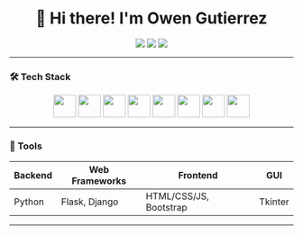 <h1 align="center">👋 Hi there! I'm Owen Gutierrez</h1>

<p align="center">
  <a href="https://github.com/CuzyC"><img src="https://img.shields.io/badge/GitHub-100000?style=flat&logo=github&logoColor=white"/></a>
  <a href="https://linkedin.com/in/owen-gutierrez-855567328"><img src="https://img.shields.io/badge/LinkedIn-0077B5?style=flat&logo=linkedin&logoColor=white"/></a>
  <a href="mailto:owga.gutierrez@gmail.com"><img src="https://img.shields.io/badge/Gmail-D14836?style=flat&logo=gmail&logoColor=white"/></a>
</p>

---

### 🛠 Tech Stack

<p align="center">
  <!-- Languages -->
  <img src="https://cdn.jsdelivr.net/gh/devicons/devicon/icons/python/python-original.svg" width="40"/>
  <img src="https://cdn.jsdelivr.net/gh/devicons/devicon/icons/cplusplus/cplusplus-original.svg" width="40"/>
  <img src="https://cdn.jsdelivr.net/gh/devicons/devicon/icons/java/java-original.svg" width="40"/>
  <!-- Frontend -->
  <img src="https://cdn.jsdelivr.net/gh/devicons/devicon/icons/html5/html5-original.svg" width="40" />
  <img src="https://cdn.jsdelivr.net/gh/devicons/devicon/icons/css3/css3-original.svg" width="40" />
  <img src="https://cdn.jsdelivr.net/gh/devicons/devicon/icons/bootstrap/bootstrap-original.svg" width="40" />
  <!-- Backend -->
  <img src="https://cdn.jsdelivr.net/gh/devicons/devicon/icons/flask/flask-original.svg" width="40" />
  <img src="https://cdn.jsdelivr.net/gh/devicons/devicon/icons/django/django-plain.svg" width="40" />
</p>

---

### 🔧 Tools

| Backend        | Web Frameworks             | Frontend                       | GUI                    |
|----------------|----------------------------|--------------------------------|------------------------|
| Python         | Flask, Django              | HTML/CSS/JS, Bootstrap         | Tkinter                |

---
<!--
**CuzyC/CuzyC** is a ✨ _special_ ✨ repository because its `README.md` (this file) appears on your GitHub profile.

Here are some ideas to get you started:

- 🔭 I’m currently working on ...
- 🌱 I’m currently learning ...
- 👯 I’m looking to collaborate on ...
- 🤔 I’m looking for help with ...
- 💬 Ask me about ...
- 📫 How to reach me: ...
- 😄 Pronouns: ...
- ⚡ Fun fact: ...
-->
